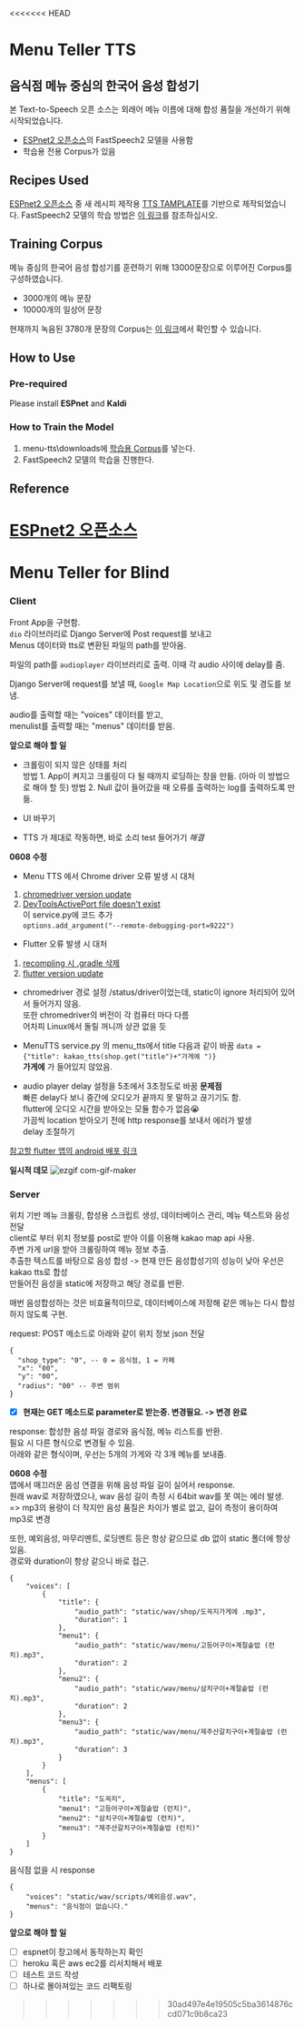 <<<<<<< HEAD
# Menu Teller TTS

## **음식점 메뉴 중심의 한국어 음성 합성기**

본 Text-to-Speech 오픈 소스는 외래어 메뉴 이름에 대해 합성 품질을 개선하기 위해 시작되었습니다. 

 - [ESPnet2 오픈소스](https://github.com/espnet/espnet/tree/master/egs2)의 FastSpeech2 모델을 사용함
 - 학습용 전용 Corpus가 있음
 
## Recipes Used

[ESPnet2 오픈소스](https://github.com/espnet/espnet/tree/master/egs2) 중 새 레시피 제작용 [TTS TAMPLATE](https://github.com/espnet/espnet/tree/master/egs2/TEMPLATE/tts1)를 기반으로 제작되었습니다. FastSpeech2 모델의 학습 방법은 [이 링크](https://github.com/espnet/espnet/tree/master/egs2/TEMPLATE/tts1#fastspeech2-training)를 참조하십시오.

## Training Corpus

메뉴 중심의 한국어 음성 합성기를 훈련하기 위해 13000문장으로 이루어진 Corpus를 구성하였습니다.

 - 3000개의 메뉴 문장
 - 10000개의 일상어 문장

현재까지 녹음된 3780개 문장의 Corpus는 [이 링크](https://drive.google.com/open?id=18jsV3JNoq8r3HfwZzlP4KxdvMEKKRlNe)에서 확인할 수 있습니다.

## How to Use

### Pre-required
Please install **ESPnet** and **Kaldi**

### How to Train the Model

 1. menu-tts\downloads에 [학습용 Corpus](https://drive.google.com/open?id=18jsV3JNoq8r3HfwZzlP4KxdvMEKKRlNe)를 넣는다.
 2. FastSpeech2 모델의 학습을 진행한다.
 
## Reference
[ESPnet2 오픈소스](https://github.com/espnet/espnet/tree/master/egs2)
=======
# Menu Teller for Blind

### Client

Front App을 구현함.  
`dio` 라이브러리로 Django Server에 Post request를 보내고  
Menus 데이터와 tts로 변환된 파일의 path를 받아옴.  

파일의 path를 `audioplayer` 라이브러리로 출력. 이때 각 audio 사이에 delay를 줌.

Django Server에 request를 보낼 때, `Google Map Location`으로 위도 및 경도를 보냄.

audio를 출력할 때는 "voices" 데이터를 받고,  
menulist를 출력할 때는 "menus" 데이터를 받음.

**앞으로 해야 할 일**
* 크롤링이 되지 않은 상태를 처리   
방법 1. App이 켜지고 크롤링이 다 될 때까지 로딩하는 창을 만듦. (아마 이 방법으로 해야 할 듯)
방법 2. Null 값이 들어갔을 때 오류를 출력하는 log를 출력하도록 만듦.  

* UI 바꾸기  
* TTS 가 제대로 작동하면, 바로 소리 test 들어가기 _해결_

**0608 수정**
* Menu TTS 에서 Chrome driver 오류 발생 시 대처
1. [chromedriver version update](https://ddolcat.tistory.com/846)
2. [DevToolsActivePort file doesn't exist](https://gmyankee.tistory.com/240)  
이 service.py에 코드 추가  
`options.add_argument("--remote-debugging-port=9222")`

* Flutter 오류 발생 시 대처
1. [recompling 시 .gradle 삭제](https://stackoverflow.com/questions/59893018/flutter-execution-failed-for-task-appcompiledebugkotlin)
2. [flutter version update](https://github.com/flutter/flutter/issues/83834)

* chromedriver 경로 설정
/status/driver이었는데, static이 ignore 처리되어 있어서 들어가지 않음.  
또한 chromedriver의 버전이 각 컴퓨터 마다 다름  
어차피 Linux에서 돌릴 꺼니까 상관 없을 듯

* MenuTTS service.py 의 menu_tts에서 title 다음과 같이 바꿈
`data = {"title": kakao_tts(shop.get("title")+"가게에 ")}`  
**가게에** 가 들어있지 않았음.

* audio player delay 설정을 5초에서 3초정도로 바꿈
**문제점**  
빠른 delay다 보니 중간에 오디오가 끝까지 못 말하고 끊기기도 함.  
flutter에 오디오 시간을 받아오는 모듈 함수가 없음😭  
가끔씩 location 받아오기 전에 http response를 보내서 에러가 발생  
delay 조절하기  

[참고할 flutter 앱의 android 배포 링크](https://here4you.tistory.com/198)

**일시적 데모**
![ezgif com-gif-maker](https://user-images.githubusercontent.com/51294226/121154899-4b538300-c882-11eb-9355-caa98e0b2532.gif)


### Server

위치 기반 메뉴 크롤링, 합성용 스크립트 생성, 데이터베이스 관리, 메뉴 텍스트와 음성 전달  
client로 부터 위치 정보를 post로 받아 이를 이용해 kakao map api 사용.   
주변 가게 url을 받아 크롤링하여 메뉴 정보 추출.   
추출한 텍스트를 바탕으로 음성 합성 -> 현재 만든 음성합성기의 성능이 낮아 우선은 kakao tts로 합성   
만들어진 음성을 static에 저장하고 해당 경로를 반환.     

매번 음성합성하는 것은 비효율적이므로, 데이터베이스에 저장해 같은 메뉴는 다시 합성하지 않도록 구현.

request: POST 메소드로 아래와 같이 위치 정보 json 전달
```
{
  "shop_type": "0", -- 0 = 음식점, 1 = 카페
  "x": "00",
  "y": "00",
  "radius": "00" -- 주변 범위
} 
```
- [X] **현재는 GET 메소드로 parameter로 받는중. 변경필요. -> 변경 완료** 


response: 합성한 음성 파일 경로와 음식점, 메뉴 리스트를 반환.   
필요 시 다른 형식으로 변경될 수 있음.   
아래와 같은 형식이며, 우선는 5개의 가게와 각 3개 메뉴를 보내줌.   
   
**0608 수정**   
앱에서 매끄러운 음성 연결을 위해 음성 파일 길이 실어서 response.   
원래 wav로 저장하였으나, wav 음성 길이 측정 시 64bit wav를 못 여는 에러 발생.   
=> mp3의 용량이 더 작지만 음성 품질은 차이가 별로 없고, 길이 측정이 용이하여 mp3로 변경   
   
또한, 예외음성, 마무리멘트, 로딩멘트 등은 항상 같으므로 db 없이 static 폴더에 항상 있음.   
경로와 duration이 항상 같으니 바로 접근.   
```
{
    "voices": [
        {
            "title": {
                "audio_path": "static/wav/shop/도꼭지가게에 .mp3",
                "duration": 1
            },
            "menu1": {
                "audio_path": "static/wav/menu/고등어구이+계절솥밥 (런치).mp3",
                "duration": 2
            },
            "menu2": {
                "audio_path": "static/wav/menu/삼치구이+계절솥밥 (런치).mp3",
                "duration": 2
            },
            "menu3": {
                "audio_path": "static/wav/menu/제주산갈치구이+계절솥밥 (런치).mp3",
                "duration": 3
            }
        }
    ],
    "menus": [
        {
            "title": "도꼭지",
            "menu1": "고등어구이+계절솥밥 (런치)",
            "menu2": "삼치구이+계절솥밥 (런치)",
            "menu3": "제주산갈치구이+계절솥밥 (런치)"
        }
    ]
}
```
   
음식점 없을 시 response
```
{
    "voices": "static/wav/scripts/예외음성.wav",
    "menus": "음식점이 없습니다."
}
```
   
**앞으로 해야 할 일**    

-[ ] espnet이 장고에서 동작하는지 확인
-[ ] heroku 혹은 aws ec2를 리서치해서 배포
-[ ] 테스트 코드 작성
-[ ] 하나로 몰아져있는 코드 리팩토링
>>>>>>> 30ad497e4e19505c5ba3614876ccd071c9b8ca23
